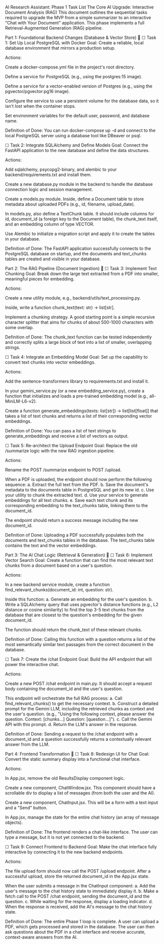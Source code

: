 AI Research Assistant: Phase 1 Task List
The Core AI Upgrade: Interactive Document Analysis (RAG)
This document outlines the sequential tasks required to upgrade the MVP from a simple summarizer to an interactive "Chat with Your Document" application. This phase implements a full Retrieval-Augmented Generation (RAG) pipeline.

Part 1: Foundational Backend Changes (Database & Vector Store) 🐘
☐ Task 1: Set Up Local PostgreSQL with Docker
Goal: Create a reliable, local database environment that mirrors a production setup.

Actions:

Create a docker-compose.yml file in the project's root directory.

Define a service for PostgreSQL (e.g., using the postgres:15 image).

Define a service for a vector-enabled version of Postgres (e.g., using the pgvector/pgvector:pg16 image).

Configure the service to use a persistent volume for the database data, so it isn't lost when the container stops.

Set environment variables for the default user, password, and database name.

Definition of Done: You can run docker-compose up -d and connect to the local PostgreSQL server using a database tool like DBeaver or psql.

☐ Task 2: Integrate SQLAlchemy and Define Models
Goal: Connect the FastAPI application to the new database and define the data structures.

Actions:

Add sqlalchemy, psycopg2-binary, and alembic to your backend/requirements.txt and install them.

Create a new database.py module in the backend to handle the database connection logic and session management.

Create a models.py module. Inside, define a Document table to store metadata about uploaded PDFs (e.g., id, filename, upload_date).

In models.py, also define a TextChunk table. It should include columns for id, document_id (a foreign key to the Document table), the chunk_text itself, and an embedding column of type VECTOR.

Use Alembic to initialize a migration script and apply it to create the tables in your database.

Definition of Done: The FastAPI application successfully connects to the PostgreSQL database on startup, and the documents and text_chunks tables are created and visible in your database.

Part 2: The RAG Pipeline (Document Ingestion) 🧠
☐ Task 3: Implement Text Chunking
Goal: Break down the large text extracted from a PDF into smaller, meaningful pieces for embedding.

Actions:

Create a new utility module, e.g., backend/utils/text_processing.py.

Inside, write a function chunk_text(text: str) -> list[str].

Implement a chunking strategy. A good starting point is a simple recursive character splitter that aims for chunks of about 500-1000 characters with some overlap.

Definition of Done: The chunk_text function can be tested independently and correctly splits a large block of text into a list of smaller, overlapping strings.

☐ Task 4: Integrate an Embedding Model
Goal: Set up the capability to convert text chunks into vector embeddings.

Actions:

Add the sentence-transformers library to requirements.txt and install it.

In your gemini_service.py (or a new embedding_service.py), create a function that initializes and loads a pre-trained embedding model (e.g., all-MiniLM-L6-v2).

Create a function generate_embeddings(texts: list[str]) -> list[list[float]] that takes a list of text chunks and returns a list of their corresponding vector embeddings.

Definition of Done: You can pass a list of text strings to generate_embeddings and receive a list of vectors as output.

☐ Task 5: Re-architect the Upload Endpoint
Goal: Replace the old /summarize logic with the new RAG ingestion pipeline.

Actions:

Rename the POST /summarize endpoint to POST /upload.

When a PDF is uploaded, the endpoint should now perform the following sequence:
a. Extract the full text from the PDF.
b. Save the document's metadata to the documents table in PostgreSQL and get its new id.
c. Use your utility to chunk the extracted text.
d. Use your service to generate embeddings for all text chunks.
e. Save each text chunk and its corresponding embedding to the text_chunks table, linking them to the document_id.

The endpoint should return a success message including the new document_id.

Definition of Done: Uploading a PDF successfully populates both the documents and text_chunks tables in the database. The text_chunks table contains the text and the vector embeddings.

Part 3: The AI Chat Logic (Retrieval & Generation) 💬
☐ Task 6: Implement Vector Search
Goal: Create a function that can find the most relevant text chunks from a document based on a user's question.

Actions:

In a new backend service module, create a function find_relevant_chunks(document_id: int, question: str).

Inside this function:
a. Generate an embedding for the user's question.
b. Write a SQLAlchemy query that uses pgvector's distance functions (e.g., L2 distance or cosine similarity) to find the top 3-5 text chunks from the database that are closest to the question's embedding for the given document_id.

The function should return the chunk_text of these relevant chunks.

Definition of Done: Calling this function with a question returns a list of the most semantically similar text passages from the correct document in the database.

☐ Task 7: Create the /chat Endpoint
Goal: Build the API endpoint that will power the interactive chat.

Actions:

Create a new POST /chat endpoint in main.py. It should accept a request body containing the document_id and the user's question.

This endpoint will orchestrate the full RAG process:
a. Call find_relevant_chunks() to get the necessary context.
b. Construct a detailed prompt for the Gemini LLM, including the retrieved chunks as context and the user's question. (e.g., "Using the following context, please answer the question. Context: [chunks...] Question: [question...]").
c. Call the Gemini API with this prompt.
d. Return the LLM's answer in the response.

Definition of Done: Sending a request to the /chat endpoint with a document_id and a question successfully returns a contextually relevant answer from the LLM.

Part 4: Frontend Transformation 🎨
☐ Task 8: Redesign UI for Chat
Goal: Convert the static summary display into a functional chat interface.

Actions:

In App.jsx, remove the old ResultsDisplay component logic.

Create a new component, ChatWindow.jsx. This component should have a scrollable div to display a list of messages (from both the user and the AI).

Create a new component, ChatInput.jsx. This will be a form with a text input and a "Send" button.

In App.jsx, manage the state for the entire chat history (an array of message objects).

Definition of Done: The frontend renders a chat-like interface. The user can type a message, but it is not yet connected to the backend.

☐ Task 9: Connect Frontend to Backend
Goal: Make the chat interface fully interactive by connecting it to the new backend endpoints.

Actions:

The file upload form should now call the POST /upload endpoint. After a successful upload, store the returned document_id in the App.jsx state.

When the user submits a message in the ChatInput component:
a. Add the user's message to the chat history state to immediately display it.
b. Make a fetch call to the POST /chat endpoint, sending the document_id and the question.
c. While waiting for the response, display a loading indicator.
d. When the response is received, add the AI's message to the chat history state.

Definition of Done: The entire Phase 1 loop is complete. A user can upload a PDF, which gets processed and stored in the database. The user can then ask questions about the PDF in a chat interface and receive accurate, context-aware answers from the AI.